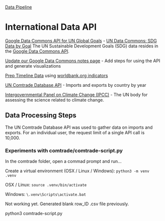 [Data Pipeline](../)
# International Data API

[Google Data Commons API for UN Global Goals](https://blog.google/technology/ai/google-ai-data-un-global-goals/) - [UN Data Commons: SDG Data by Goal](https://unstats.un.org/UNSDWebsite/undatacommons/sdgs)
The UN Sustainable Development Goals (SDG) data resides in the [Google Data Commons API](https://docs.datacommons.org/api/).

[Update our Google Data Commons notes page](../../localsite/info/data/datacommons/) - Add steps for using the API and generate visualizations

[Prep Timeline Data](../timelines/) using [worldbank.org indicators](https://github.com/phiresky/world-development-indicators-sqlite/)



[UN Comtrade Database API](https://comtrade.un.org/data/dev/portal/) - Imports and exports by country by year

[Intergovernmental Panel on Climate Change (IPCC)](https://www.ipcc.ch) - The UN body for assessing the science related to climate change.

## Data Processing Steps

The UN Comtrade Database API was used to gather data on imports and exports.
For an individual user, the request limit of a single API call is 10,000. 


### Experiments with comtrade/comtrade-script.py

In the comtrade folder, open a commad prompt and run...

Create a virtual environment (OSX / Linux / Windows):
`python3 -m venv .venv`

OSX / Linux:
`source .venv/bin/activate`

Windows:
`\.venv\Scripts\activate.bat`


Not working yet. Generated blank row_ID .csv file previously. 

python3 comtrade-script.py
